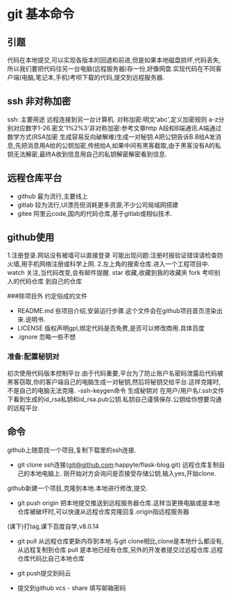 git 基本命令
===
## 引题
代码在本地提交,可以实现各版本的回退和前进,但是如果本地磁盘损坏,代码丢失,所以我们要把代码往另一台电脑(远程服务器)存一份,好像网盘.实现代码在不同客户端(电脑,笔记本,手机)考呗下载的代码,提交到远程服务器.

## ssh 非对称加密
ssh: 主要用途 远程连接到另一台计算机.
对称加密:明文'abc',定义加密规则 a-z分别对应数字1-26.密文'1%2%3'非对称加密:参考文章http
A段和B端通讯.A端通过数学方式(RSA加密  生成容易反向破解难)生成一对秘钥.A把公钥告诉B.B给A发消息,先把消息用A给的公钥加密,传统给A,如果中间有黑客截取,由于黑客没有A的私钥无法解密,最终A收到信息用自己的私钥解密解密看到信息.

## 远程仓库平台
- github 最为流行,主要线上
- gitlab 较为流行,UI漂亮但消耗更多资源,不少公司局域网搭建
- gitee 阿里云code,国内的代码仓库,基于gitlab或相似技术.

## github使用
1.注册登录.网站没有被墙可以直接登录
可能出现问题:注册时报验证错误请检查防火墙,用手机网络注册或科学上网.
2.左上角的搜索仓库.进入一个工程项目中.
watch 关注,当代码改变,会有邮件提醒.
star 收藏,收藏到我的收藏夹
fork 考呗别人的代码仓库 到自己的仓库

###除项目外 约定俗成的文件
- README.md  些项目介绍,安装运行步骤.这个文件会在github项目首页渲染出来.说明书.
- LICENSE    版权声明gpl,绑定代码是否免费,是否可以修改商用.具体百度
- .ignore    忽略一些不想

### 准备:配置秘钥对 
初次使用代码版本控制平台.由于代码重要,平台为了防止账户名密码泄露后代码被黑客窃取,你的客户端自己的电脑生成一对秘钥,然后将秘钥交给平台.这样克隆时,不是自己的电脑无法克隆.
-ssh-keygen命令   生成秘钥对
在用户/用户名/.ssh文件下看到生成的id_rsa私钥和id_rsa.pub公钥.私钥自己谨慎保存.公钥给你想要沟通的远程平台.



## 命令
github上随意找一个项目,复制下载里的ssh连接.
- git clone ssh连接(git@github.com:happyte/flask-blog.git)  远程仓库复制自己的本地电脑上.
刚开始对方会询问是否接受存储公钥,输入yes,开始clone.

github新建一个项目,克隆到本地.本地进行修改,提交.
- git push origin 把本地提交推送到远程服务器仓库.这样当更换电脑或是本地仓库被破坏时,可以快速从远程仓库克隆回复.origin指远程服务器

(课下)打tag,课下百度自学,v8.0.14

- git pull 从远程仓库更新内存到本地.与git clone相比,clone是本地什么都没有,从远程复制到仓库
pull 是本地已经有仓库,另外的开发者提交过远程仓库.远程仓库代码比自己本地仓库


- git push提交到码云 


- 提交到github  vcs - share 填写邮箱密码